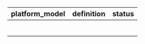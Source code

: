 | platform_model | definition | status |
|:------ |:------- |:------- |
| | | |
| | | |
| | | |
| | | |
| | | |
| | | |
